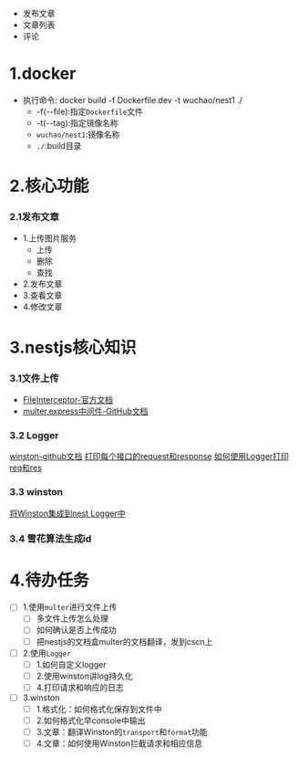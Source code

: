 - 发布文章
- 文章列表
- 评论

# 1.docker
- 执行命令: docker build -f Dockerfile.dev -t  wuchao/nest1 ./
    - -f(--file):指定`Dockerfile`文件
    - -t(--tag):指定镜像名称
    - `wuchao/nest1`:镜像名称
    - `./`:build目录

# 2.核心功能
### 2.1发布文章
- 1.上传图片服务
    - 上传
    - 删除
    - 查找
- 2.发布文章
- 3.查看文章
- 4.修改文章


# 3.nestjs核心知识
### 3.1文件上传
- [FileInterceptor-官方文档](https://docs.nestjs.com/techniques/file-upload#file-upload)
- [multer,express中间件-GitHub文档](https://github.com/expressjs/multer#multeropts)

### 3.2 Logger
[winston-github文档](https://github.com/winstonjs/winston)
[打印每个接口的request和response](https://stackoverflow.com/questions/55093055/logging-request-response-in-nest-js)
[如何使用Logger打印req和res](https://github.com/julien-sarazin/nest-playground/issues/1)

### 3.3 winston
[将Winston集成到nest Logger中](https://github.com/gremo/nest-winston)

### 3.4 雪花算法生成id

# 4.待办任务
- [ ] 1.使用`multer`进行文件上传
  - [ ] 多文件上传怎么处理
  - [ ] 如何确认是否上传成功
  - [ ] 把nestjs的文档盒multer的文档翻译，发到cscn上
- [ ] 2.使用`Logger`
  - [ ] 1.如何自定义logger
  - [ ] 2.使用winston讲log持久化
  - [ ] 4.打印请求和响应的日志
- [ ] 3.winston
  - [ ] 1.格式化：如何格式化保存到文件中
  - [ ] 2.如何格式化早console中输出 
  - [ ] 3.文章：翻译Winston的`transport`和`format`功能
  - [ ] 4.文章：如何使用Winston拦截请求和相应信息
